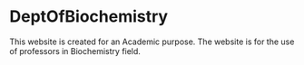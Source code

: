 # DeptOfBiochemistry
This website is created for an Academic purpose. The website is for the use of professors in Biochemistry field.
